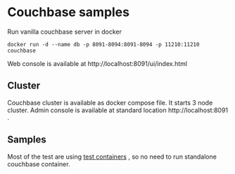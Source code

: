 # Couchbase samples
Run vanilla couchbase server in docker
````
docker run -d --name db -p 8091-8094:8091-8094 -p 11210:11210 couchbase
````

Web console is available at http://localhost:8091/ui/index.html

## Cluster
Couchbase cluster is available as docker compose file. It starts 3 node cluster.
Admin console is available at standard location http://localhost:8091 .



## Samples
Most of the test are using [test containers](https://www.testcontainers.org/) , 
so no need to run standalone couchbase container.

